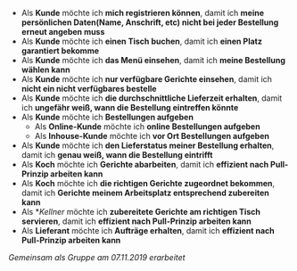 - Als **Kunde** möchte ich **mich registrieren können**, damit ich **meine persönlichen Daten(Name, Anschrift, etc) nicht bei jeder Bestellung erneut angeben muss**
- Als **Kunde** möchte ich **einen Tisch buchen**, damit ich **einen Platz garantiert bekomme**
- Als **Kunde** möchte ich **das Menü einsehen**, damit ich **meine Bestellung wählen kann**
- Als **Kunde** möchte ich **nur verfügbare Gerichte einsehen**, damit ich **nicht ein nicht verfügbares bestelle**
- Als **Kunde** möchte ich **die durchschnittliche Lieferzeit erhalten**, damit ich **ungefähr weiß, wann die Bestellung eintreffen könnte**
- Als **Kunde** möchte ich **Bestellungen aufgeben**
	- Als **Online-Kunde** möchte ich **online Bestellungen aufgeben**
	- Als **Inhouse-Kunde** möchte ich **vor Ort Bestellungen aufgeben**
- Als **Kunde** möchte ich **den Lieferstatus meiner Bestellung erhalten**, damit ich **genau weiß, wann die Bestellung eintrifft**
- Als **Koch** möchte ich **Gerichte abarbeiten**, damit ich **effizient nach Pull-Prinzip arbeiten kann**
- Als **Koch** möchte ich **die richtigen Gerichte zugeordnet bekommen**, damit ich **Gerichte meinem Arbeitsplatz entsprechend zubereiten kann**
- Als **Kellner* möchte ich **zubereitete Gerichte am richtigen Tisch servieren**, damit ich **effizient nach Pull-Prinzip arbeiten kann**
- Als **Lieferant** möchte ich **Aufträge erhalten**, damit ich **effizient nach Pull-Prinzip arbeiten kann**

*Gemeinsam als Gruppe am 07.11.2019 erarbeitet*
